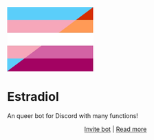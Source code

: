 <img src="images/logo/estradiol_logo.jpg" alt="Estradiol logo" width="200" height="150" />

# Estradiol

An queer bot for Discord with many functions!

<p style="text-align: center;">
    <a href="discord.com/oauth2/authorize?client_id=1241627471598845993&integration_type=0&scope=applications.commands">Invite bot</a>
    |
    <a href="https://github.com/sech1p/Estradiol/tree/master/docs/README.md">Read more</a>
</p>